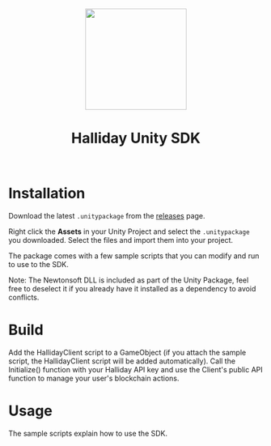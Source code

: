 <p align="center">
<br />
<a href="https://halliday.xyz"><img src="" width="200" alt=""/></a>
<br />
</p>
<h1 align="center">Halliday Unity SDK</h1>
<br />

# Installation

Download the latest `.unitypackage` from the [releases](https://github.com/HallidayInc/UnitySDK/releases) page.

Right click the **Assets** in your Unity Project and select the `.unitypackage` you downloaded. Select the files and import them into your project.

The package comes with a few sample scripts that you can modify and run to use to the SDK.

Note: The Newtonsoft DLL is included as part of the Unity Package, feel free to deselect it if you already have it installed as a dependency to avoid conflicts.

# Build

Add the HallidayClient script to a GameObject (if you attach the sample script, the HallidayClient script will be added automatically). Call the Initialize() function with your Halliday API key and use the Client's public API function to manage your user's blockchain actions.

# Usage

The sample scripts explain how to use the SDK.
